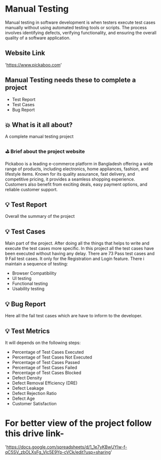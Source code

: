 # Manual Testing
Manual testing in software development is when testers execute test cases manually without using automated testing tools or scripts. The process involves identifying defects, verifying functionality, and ensuring the overall quality of a software application.
## Website Link 
'https://www.pickaboo.com'
## Manual Testing needs these to complete a project

- Test Report
- Test Cases
- Bug Report


## 💥 What is it all about?
A complete manual testing project 

### ⛳ Brief about the project website
Pickaboo is a leading e-commerce platform in Bangladesh offering a wide range of products, including electronics, home appliances, fashion, and lifestyle items. Known for its quality assurance, fast delivery, and competitive pricing, it provides a seamless shopping experience. Customers also benefit from exciting deals, easy payment options, and reliable customer support.


## 💡 Test Report
Overall the summary of the project

## 💡 Test Cases
Main part of the project. After doing all the things that helps to write and execute the test cases more specific. In this project all the test cases have been executed without having any delay.
There are 73 Pass test cases and 9 Fail test cases. It only for the Registration and Login feature. There i maintain a sequence of testing:
- Browser Compatibility
- UI testing
- Functional testing
- Usability testing

## 💡 Bug Report
Here all the fail test cases which are have to inform to the developer.

## 💡 Test Metrics
It will depends on the following steps:
- Percentage of Test Cases Executed
- Percentage of Test Cases Not Executed
- Percentage of Test Cases Passed
- Percentage of Test Cases Failed
- Percentage of Test Cases Blocked
- Defect Density
- Defect Removal Efficiency (DRE)
- Defect Leakage
- Defect Rejection Ratio
- Defect Age
- Customer Satisfaction

# For better view of the project follow this drive link-
'https://docs.google.com/spreadsheets/d/1_1e7yKBwUYlw-f-qC5SV_zbOLXsFg_Vlc5E9Yp-cVCk/edit?usp=sharing'
